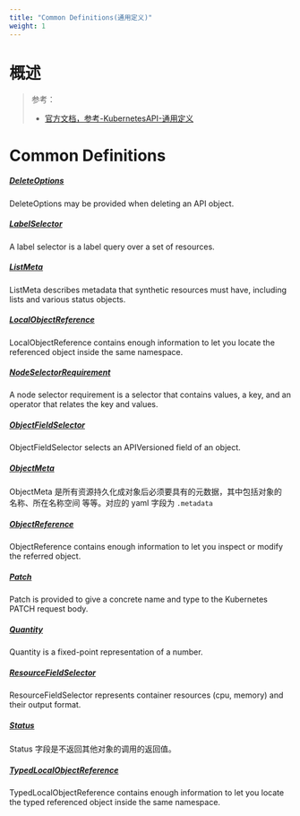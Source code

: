 ```yaml
---
title: "Common Definitions(通用定义)"
weight: 1
---
```


# 概述

> 参考：
> - [官方文档，参考-KubernetesAPI-通用定义](https://kubernetes.io/docs/reference/kubernetes-api/common-definitions/)

# Common Definitions

##### [DeleteOptions](https://kubernetes.io/docs/reference/kubernetes-api/common-definitions/delete-options/)

DeleteOptions may be provided when deleting an API object.

##### [LabelSelector](/docs/IT学习笔记/10.云原生/2.3.Kubernetes%20容器编排系统/1.API、Resource(资源)、Object(对象)/API%20参考/Common%20Definitions(通用定义)/LabelSelector.md)

A label selector is a label query over a set of resources.

##### [ListMeta](https://kubernetes.io/docs/reference/kubernetes-api/common-definitions/list-meta/)

ListMeta describes metadata that synthetic resources must have, including lists and various status objects.

##### [LocalObjectReference](https://kubernetes.io/docs/reference/kubernetes-api/common-definitions/local-object-reference/)

LocalObjectReference contains enough information to let you locate the referenced object inside the same namespace.

##### [NodeSelectorRequirement](https://kubernetes.io/docs/reference/kubernetes-api/common-definitions/node-selector-requirement/)

A node selector requirement is a selector that contains values, a key, and an operator that relates the key and values.

##### [ObjectFieldSelector](https://kubernetes.io/docs/reference/kubernetes-api/common-definitions/object-field-selector/)

ObjectFieldSelector selects an APIVersioned field of an object.

##### [ObjectMeta](docs/IT学习笔记/10.云原生/2.3.Kubernetes%20容器编排系统/1.API、Resource(资源)、Object(对象)/API%20参考/Common%20Definitions(通用定义)/ObjectMeta.md)

ObjectMeta 是所有资源持久化成对象后必须要具有的元数据，其中包括对象的 名称、所在名称空间 等等。对应的 yaml 字段为 `.metadata`

##### [ObjectReference](https://kubernetes.io/docs/reference/kubernetes-api/common-definitions/object-reference/)

ObjectReference contains enough information to let you inspect or modify the referred object.

##### [Patch](https://kubernetes.io/docs/reference/kubernetes-api/common-definitions/patch/)

Patch is provided to give a concrete name and type to the Kubernetes PATCH request body.

##### [Quantity](https://kubernetes.io/docs/reference/kubernetes-api/common-definitions/quantity/)

Quantity is a fixed-point representation of a number.

##### [ResourceFieldSelector](https://kubernetes.io/docs/reference/kubernetes-api/common-definitions/resource-field-selector/)

ResourceFieldSelector represents container resources (cpu, memory) and their output format.

##### [Status](/docs/IT学习笔记/10.云原生/2.3.Kubernetes%20容器编排系统/1.API、Resource(资源)、Object(对象)/API%20参考/Common%20Definitions(通用定义)/Status.md)

Status 字段是不返回其他对象的调用的返回值。

##### [TypedLocalObjectReference](https://kubernetes.io/docs/reference/kubernetes-api/common-definitions/typed-local-object-reference/)

TypedLocalObjectReference contains enough information to let you locate the typed referenced object inside the same namespace.
